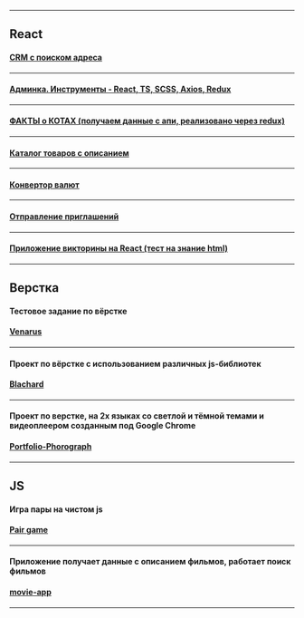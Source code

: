 ***
## React

#### [CRM с поиском адреса](https://timbad1.github.io/react-test/)
---

#### [Админка. Инструменты - React, TS, SCSS, Axios, Redux](https://github.com/TimBad1/admin-example)
---

#### [ФАКТЫ о КОТАХ (получаем данные с апи, реализовано через redux)](https://timbad1.github.io/React-meowfacts/)
---

#### [Каталог товаров с описанием](https://timbad1.github.io/React-Api/)
---

#### [Конвертор валют](https://timbad1.github.io/currency-convertor/)
---

#### [Отправление приглашений](https://timbad1.github.io/react-list-users/)
---

#### [Приложение викторины на React (тест на знание html)](https://timbad1.github.io/react-quiz/)

***
## Верстка

#### Тестовое задание по вёрстке 
#### [Venarus](https://timbad1.github.io/venarus)
---
#### Проект по вёрстке с использованием различных js-библиотек
#### [Blachard](https://timbad1.github.io/Blanchard)
---
#### Проект по верстке, на 2х языках со светлой и тёмной темами и видеоплеером созданным под Google Chrome
#### [Portfolio-Phorograph](https://timbad1.github.io/portfolio-phorograph/portfolio-phorograph/)
***
## JS

#### Игра пары на чистом js
#### [Pair game](https://timbad1.github.io/pair-game/)
---
#### Приложение получает данные с описанием фильмов, работает поиск фильмов
#### [movie-app](https://timbad1.github.io/movie-app/)
***
